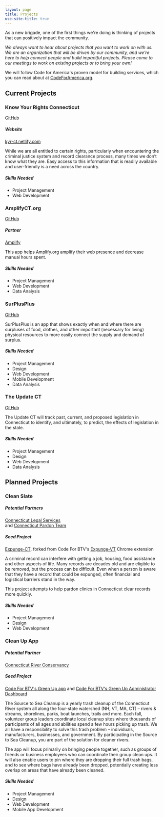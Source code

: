 ```yaml
---
layout: page
title: Projects
use-site-title: true
---
```


<div id="projects">
<p>As a new brigade, one of the first things we're doing is thinking of projects that can positively impact the community.</p>

<p><em>We always want to hear about projects that you want to work on with us. We are an organization that will be driven by our community, and we're here to help connect people and build impactful projects. Please come to our meetings to work on existing projects or to bring your own!</em></p>

<p>We will follow Code for America's proven model for building services, which you can read about at <a href="https://www.codeforamerica.org/how">CodeForAmerica.org</a>.</p>

<h2>Current Projects</h2>

<h3>Know Your Rights Connecticut</h3>
<p><a href="https://github.com/codeforct/KnowYourRights">GitHub</a></p>
<h5>Website</h5>
<a href="https://kyr-ct.netlify.com/">kyr-ct.netlify.com</a><br>

<p>
While we are all entitled to certain rights, particularly when encountering the criminal justice system and record clearance process, many times we don’t know what they are. Easy access to this information that is readily available and user-friendly is a need across the country.
</p>
<h5>Skills Needed</h5>
<ul>
	<li>Project Management</li>
	<li>Web Development</li>
</ul>

<h3>AmplifyCT.org</h3>
<p><a href="https://github.com/codeforct/Amplify.org">GitHub</a></p>
<h5>Partner</h5>
<a href="https://amplifyct.org/">Amplify</a><br>

<p>
This app helps Amplify.org amplify their web presence and decrease manual hours spent.
</p>
<h5>Skills Needed</h5>
<ul>
	<li>Project Management</li>
	<li>Web Development</li>
	<li>Data Analysis</li>
</ul>

<h3>SurPlusPlus</h3>
<p><a href="https://github.com/codeforct/SurPlusPlus">GitHub</a></p>

<p>
SurPlusPlus is an app that shows exactly when and where there are surpluses of food, clothes, and other important (necessary for living) physical resources to more easily connect the supply and demand of surplus.
</p>
<h5>Skills Needed</h5>
<ul>
	<li>Project Management</li>
	<li>Design</li>
	<li>Web Development</li>
	<li>Mobile Development</li>
	<li>Data Analysis</li>
</ul>

<h3>The Update CT</h3>
<p><a href="https://github.com/codeforct/The-update-ct">GitHub</a></p>

<p>
The Update CT will track past, current, and proposed legislation in Connecticut to identify, and ultimately, to predict, the effects of legislation in the state.
</p>
<h5>Skills Needed</h5>
<ul>
	<li>Project Management</li>
	<li>Design</li>
	<li>Web Development</li>
	<li>Data Analysis</li>
</ul>

<h2>Planned Projects</h2>

<h3>Clean Slate</h3>
<h5>Potential Partners</h5>
<a href="https://ctlegal.org/3787-2/">Connecticut Legal Services </a><br> and
<a href="http://www.connecticutpardonteam.org/">Connecticut Pardon Team </a><br>
<h5>Seed Project</h5>
<a href="https://github.com/codeforct/expunge-ct">Expunge-CT</a>, forked from Code For BTV's <a href="https://github.com/codeforbtv/expunge-vt">Expunge-VT</a> Chrome extension

<p>
A criminal record can interfere with getting a job, housing, food assistance and other aspects of life. Many records are decades old and are eligible to be removed, but the process can be difficult. Even when a person is aware that they have a record that could be expunged, often financial and logistical barriers stand in the way.
</p>
<p>This project attempts to help pardon clinics in Connecticut clear records more quickly.</p>
<h5>Skills Needed</h5>
<ul>
	<li>Project Management</li>
	<li>Design</li>
	<li>Web Development</li>
</ul>


<h3>Clean Up App</h3>
<h5>Potential Partner</h5>
<a href="https://www.ctriver.org/our-work/source-to-sea-cleanup">Connecticut River Conservancy </a><br>
<h5>Seed Project</h5>
<a href="http://www.codeforbtv.org/blog/official-green-day-mobile-app">Code For BTV's Green Up app</a> and <a href="https://github.com/codeforbtv/green-up-app">Code For BTV's Green Up Administrator Dashboard</a>
<p>
The Source to Sea Cleanup is a yearly trash cleanup of the Connecticut River system all along the four-state watershed (NH, VT, MA, CT) – rivers & streams, shorelines, parks, boat launches, trails and more. Each fall, volunteer group leaders coordinate local cleanup sites where thousands of participants of all ages and abilities spend a few hours picking up trash. We all have a responsibility to solve this trash problem – individuals, manufacturers, businesses, and government. By participating in the Source to Sea Cleanup, you are part of the solution for cleaner rivers.
</p>
<p>The app will focus primarily on bringing people together, such as groups of friends or business employees who can coordinate their group clean ups. It will also enable users to pin where they are dropping their full trash bags, and to see where bags have already been dropped, potentially creating less overlap on areas that have already been cleaned.</p>
<h5>Skills Needed</h5>
<ul>
	<li>Project Management</li>
	<li>Design</li>
	<li>Web Development</li>
	<li>Mobile App Development</li>
</ul>
</div>